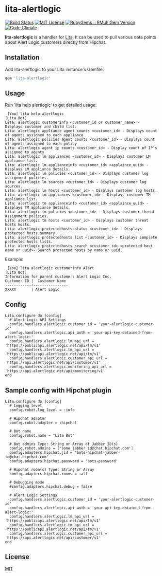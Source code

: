 # lita-alertlogic

[![Build Status](https://api.travis-ci.org/alertlogic/lita-alertlogic.svg?branch=master)](https://travis-ci.org/alertlogic/lita-alertlogic)
[![MIT License](https://img.shields.io/badge/license-MIT-brightgreen.svg)](https://tldrlegal.com/license/mit-license)
[![RubyGems :: RMuh Gem Version](http://img.shields.io/gem/v/lita-alertlogic.svg)](https://rubygems.org/gems/lita-alertlogic)
[![Code Climate](https://img.shields.io/codeclimate/github/alertlogic/lita-alertlogic.svg)](https://codeclimate.com/github/alertlogic/lita-alertlogic)


**lita-alertlogic** is a handler for [Lita](https://github.com/jimmycuadra/lita). It can be used to pull various data points about Alert Logic customers directly from Hipchat.

## Installation

Add lita-alertlogic to your Lita instance's Gemfile:

``` ruby
gem 'lita-alertlogic'
```

## Usage

Run 'lita help alertlogic' to get detailed usage:

```
 [You] lita help alertlogic
[Lita Bot] 
Lita: alertlogic customerinfo <customer_id or customer_name> - Displays customer and child list.
Lita: alertlogic appliance agent counts <customer_id> - Displays count of agents assigned to each appliance
Lita: alertlogic policies agent counts <customer_id> - Displays count of agents assigned to each policy
Lita: alertlogic agent ip counts <customer_id> - Display count of IP's assigned to agents
Lita: alertlogic lm appliances <customer_id> - Displays customer LM appliance list.
Lita: alertlogic lm applianceinfo <customer_id> <applaince_uuid> - Displays LM appliance details.
Lita: alertlogic lm policies <customer_id> - Displays customer log assignment policies.
Lita: alertlogic lm sources <customer_id> - Displays customer log sources.
Lita: alertlogic lm hosts <customer_id> - Displays customer log hosts.
Lita: alertlogic tm appliances <customer_id> - Displays customer TM appliance list.
Lita: alertlogic tm applianceinfo <customer_id> <applaince_uuid> - Displays TM appliance details.
Lita: alertlogic tm policies <customer_id> - Displays customer threat assignment policies.
Lita: alertlogic tm hosts <customer_id> - Displays customer threat hosts hosts.
Lita: alertlogic protectedhosts status <customer_id> - Displays protected hosts summary.
Lita: alertlogic protectedhosts list <customer_id> - Displays complete protected hosts lists.
Lita: alertlogic protectedhosts search <customer_id> <protected host name or uuid>- Search protected hosts by name or uuid.
```

Example:

```
 [You] lita alertlogic customerinfo Alert
[Lita Bot]
Information for parent customer: Alert Logic Inc.
Customer ID |  Customer Name 
------------+----------------
XXXXX       | Alert Logic 
```

## Config

```
Lita.configure do |config|
  # Alert Logic API Settings
  config.handlers.alertlogic.customer_id = 'your-alertlogic-customer-id'
  config.handlers.alertlogic.api_auth = 'your-api-key-obtained-from-alert-logic:'
  config.handlers.alertlogic.lm_api_url = 'https://publicapi.alertlogic.net/api/lm/v1'
  config.handlers.alertlogic.tm_api_url = 'https://publicapi.alertlogic.net/api/tm/v1'
  config.handlers.alertlogic.customer_api_url = 'https://api.alertlogic.net/api/customer/v1'
  config.handlers.alertlogic.monitoring_api_url = 'https://api.alertlogic.net/api/monitoring/v1'
end
```

## Sample config with Hipchat plugin

```
Lita.configure do |config|
  # Logging level
  config.robot.log_level = :info
  
  # Hipchat adapter
  config.robot.adapter = :hipchat
  
  # Bot name
  config.robot.name = "Lita Bot"

  # Bot admins Type: String or Array of Jabber ID(s)
  config.robot.admins = ['some_jabber_id@chat.hipchat.com']
  config.adapters.hipchat.jid = 'bots-hipchat-jabber-id@chat.hipchat.com'
  config.adapters.hipchat.password = 'bots-password'

  # Hipchat room(s) Type: String or Array
  config.adapters.hipchat.rooms = :all
  
  # Debugging mode
  #config.adapters.hipchat.debug = false

  # Alert Logic Settings
  config.handlers.alertlogic.customer_id = 'your-alertlogic-customer-id'
  config.handlers.alertlogic.api_auth = 'your-api-key-obtained-from-alert-logic:'
  config.handlers.alertlogic.lm_api_url = 'https://publicapi.alertlogic.net/api/lm/v1'
  config.handlers.alertlogic.tm_api_url = 'https://publicapi.alertlogic.net/api/tm/v1'
  config.handlers.alertlogic.customer_api_url = 'https://api.alertlogic.net/api/customer/v1'
end
```

## License

[MIT](http://opensource.org/licenses/MIT)
